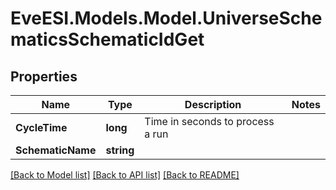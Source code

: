 # EveESI.Models.Model.UniverseSchematicsSchematicIdGet

## Properties

Name | Type | Description | Notes
------------ | ------------- | ------------- | -------------
**CycleTime** | **long** | Time in seconds to process a run | 
**SchematicName** | **string** |  | 

[[Back to Model list]](../README.md#documentation-for-models) [[Back to API list]](../README.md#documentation-for-api-endpoints) [[Back to README]](../README.md)

